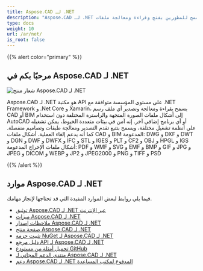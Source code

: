 ```yaml
---
title: Aspose.CAD لـ .NET
description: "Aspose.CAD لـ .NET يسمح للمطورين بفتح وقراءة ومعالجة ملفات AutoCAD DWG و DXF و DWT وأشكال ملفات CAD و BIM الأخرى، مثل: DGN و DWF و DWFX و IFC و STL و IGES و PLT و CF2 و OBJ و HPGL و IGS."
type: docs
weight: 10
url: /ar/net/
is_root: false
---
```


{{% alert color="primary" %}}

## **مرحبًا بكم في Aspose.CAD لـ .NET**

![شعار منتج Aspose.CAD لـ .NET](/_assets/home_1.png)

Aspose.CAD لـ .NET هو مكتبة API على مستوى المؤسسة متوافقة مع .NET Framework و .Net Core و Xamarin، يسمح بقراءة ومعالجة وتصدير أي ملف رسم CAD أو BIM إلى أشكال ملفات الصورة المتجهة والراسترة المختلفة دون استخدام AutoCAD أو أي برنامج إضافي آخر.
إنه آمن في بيئات متعددة الخيوط، يمكن تشغيله على أنظمة تشغيل مختلفة، ويسمح بتتبع تقدم التصدير ومعالجة طبقات وتصاميم منفصلة. كما أنه يدعم إلغاء العملية.
أشكال ملفات CAD و BIM المدعومة: DWG و DXF و DWT و DGN و DWF و DWFX و IFC و STL و IGES و PLT و CF2 و OBJ و HPGL و IGS
أشكال ملفات الإخراج المدعومة: PDF و WMF و SVG و EMF و BMP و GIF و JPG و JPEG و DICOM و WEBP و JP2 و JPEG2000 و PNG و TIFF و PSD

{{% /alert %}}

## **موارد Aspose.CAD لـ .NET**

فيما يلي روابط لبعض الموارد المفيدة التي قد تحتاجها لإنجاز مهامك.

- [توثيق Aspose.CAD لـ .NET عبر الإنترنت](/ar/net/)
- [ميزات Aspose.CAD لـ .NET](/ar/net/features/)
- [ملاحظات إصدار Aspose.CAD لـ .NET](https://releases.aspose.com/cad/net/release-notes/)
- [صفحة منتج Aspose.CAD لـ .NET](https://products.aspose.com/cad/net/)
- [تثبيت حزمة NuGet لـ Aspose.CAD لـ .NET](https://www.nuget.org/packages/Aspose.CAD/)
- [دليل مرجع API لـ Aspose.CAD لـ .NET](https://reference.aspose.com/cad/net)
- [تحميل أمثلة من مستودع GitHub](https://github.com/aspose-cad/Aspose.CAD-for-.NET)
- [منتدى الدعم المجاني لـ Aspose.CAD لـ .NET](https://forum.aspose.com/c/cad/19)
- [دعم Aspose.CAD لـ .NET المدفوع لمكتب المساعدة](https://helpdesk.aspose.com/)